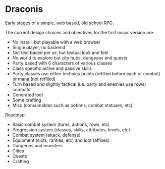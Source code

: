# Draconis

Early stages of a simple, web based, old school RPG.

The current design choices and objectives for the first major version are:

- No install, but playable with a web browser
- Single player, no backend
- Not text based per se, but textual look and feel
- No world to explore but city hubs, dungeons and quests
- Party based with 6 characters of various classes
- Class specific active and passive skills
- Party classes use either technics points (refilled before each or combat) or mana (not refilled)
- Turn based and slightly tactical (i.e. party and enemies use rows) combats
- Generated loot
- Some crafting
- Misc (consumables such as potions, combat statuses, etc)

Roadmap:

- Basic combat system (turns, actions, rows, etc)
- Progression system (classes, skills, attributes, levels, etc)
- Combat system (attack, defense)
- Equipment (slots, rarities, etc) and loot (affixes)
- Dungeons and monsters
- Cities
- Quests
- Crafting
